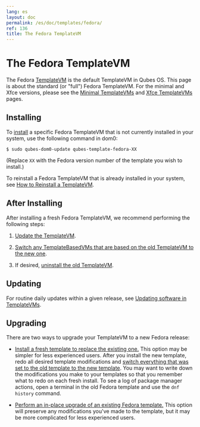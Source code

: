 ```yaml
---
lang: es
layout: doc
permalink: /es/doc/templates/fedora/
ref: 136
title: The Fedora TemplateVM
---
```


# The Fedora TemplateVM
<a id="the-fedora-templatevm"></a>

The Fedora [TemplateVM] is the default TemplateVM in Qubes OS. This page is about the standard (or "full") Fedora TemplateVM. For the minimal and Xfce versions, please see the [Minimal TemplateVMs] and [Xfce TemplateVMs] pages.

## Installing
<a id="installing"></a>

To [install] a specific Fedora TemplateVM that is not currently installed in your system, use the following command in dom0:

```
$ sudo qubes-dom0-update qubes-template-fedora-XX
```

   (Replace `XX` with the Fedora version number of the template you wish to install.)

To reinstall a Fedora TemplateVM that is already installed in your system, see [How to Reinstall a TemplateVM].

## After Installing
<a id="after-installing"></a>

After installing a fresh Fedora TemplateVM, we recommend performing the following steps:

1. [Update the TemplateVM].

2. [Switch any TemplateBasedVMs that are based on the old TemplateVM to the new one][switch].

3. If desired, [uninstall the old TemplateVM].

## Updating
<a id="updating"></a>

For routine daily updates within a given release, see [Updating software in TemplateVMs].

## Upgrading
<a id="upgrading"></a>

There are two ways to upgrade your TemplateVM to a new Fedora release:

- [Install a fresh template to replace the existing one.](#installing) This option may be simpler for less experienced users. After you install the new template, redo all desired template modifications and [switch everything that was set to the old template to the new template][switch]. You may want to write down the modifications you make to your templates so that you remember what to redo on each fresh install. To see a log of package manager actions, open a terminal in the old Fedora template and use the `dnf history` command.

- [Perform an in-place upgrade of an existing Fedora template.][Upgrading Fedora TemplateVMs] This option will preserve any modifications you've made to the template, but it may be more complicated for less experienced users.

[TemplateVM]: /es/doc/templates/
[Minimal TemplateVMs]: /es/doc/templates/minimal/
[Xfce TemplateVMs]: /es/doc/templates/xfce/
[end-of-life]: https://fedoraproject.org/wiki/Fedora_Release_Life_Cycle#Maintenance_Schedule
[supported]: /es/doc/supported-versions/#templatevms
[How to Reinstall a TemplateVM]: /es/doc/reinstall-template/
[Update the TemplateVM]: /es/doc/software-update-vm/
[switch]: /es/doc/templates/#switching
[uninstall the old TemplateVM]: /es/doc/templates/#uninstalling
[Updating software in TemplateVMs]: /es/doc/software-update-domu/#updating-software-in-templatevms
[Upgrading Fedora TemplateVMs]: /es/doc/template/fedora/upgrade/
[install]: /es/doc/templates/#installing